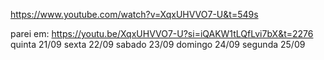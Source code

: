 https://www.youtube.com/watch?v=XqxUHVVO7-U&t=549s

parei em: https://youtu.be/XqxUHVVO7-U?si=iQAKW1tLQfLvi7bX&t=2276
quinta 21/09
sexta 22/09
sabado 23/09
domingo 24/09
segunda 25/09